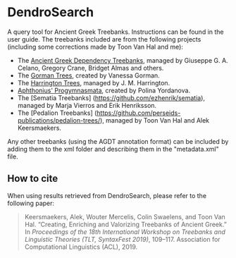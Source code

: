 # DendroSearch
A query tool for Ancient Greek Treebanks. Instructions can be found in the user guide. The treebanks included are from the following projects (including some corrections made by Toon Van Hal and me):
* The [Ancient Greek Dependency Treebanks](https://github.com/PerseusDL/treebank_data), managed by Giuseppe G. A. Celano, Gregory Crane, Bridget Almas and others.
* The [Gorman Trees](https://github.com/perseids-publications/gorman-trees), created by Vanessa Gorman.
* The [Harrington Trees](https://github.com/perseids-project/harrington_trees), managed by J. M. Harrington.
* [Aphthonius' Progymnasmata](https://github.com/polinayordanova/Treebank-of-Aphtonius-Progymnasmata), created by Polina Yordanova.
* The [Sematia Treebanks] (https://github.com/ezhenrik/sematia), managed by Marja Vierros and Erik Henriksson.
* The [Pedalion Treebanks] (https://github.com/perseids-publications/pedalion-trees/), managed by Toon Van Hal and Alek Keersmaekers.

Any other treebanks (using the AGDT annotation format) can be included by adding them to the xml folder and describing them in the "metadata.xml" file.

## How to cite
When using results retrieved from DendroSearch, please refer to the following paper:
> Keersmaekers, Alek, Wouter Mercelis, Colin Swaelens, and Toon Van Hal. “Creating, Enriching and Valorizing Treebanks of Ancient Greek.” In *Proceedings of the 18th International Workshop on Treebanks and Linguistic Theories (TLT, SyntaxFest 2019)*, 109–117. Association for Computational Linguistics (ACL), 2019.
